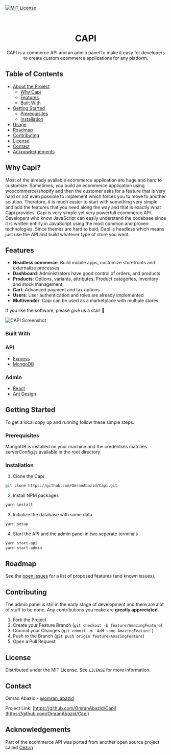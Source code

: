 [![MIT License][license-shield]][license-url]

<!-- PROJECT LOGO -->
<br />
<p align="center">
  <!-- <a href="https://github.com/OmranAbazid/Capi">
    <img src="images/logo.png" alt="Logo" width="80" height="80">
  </a> -->

  <h1 align="center">CAPI</h1>

  <p align="center">
    CAPI is a commerce API and an admin panel to make it easy for developers to create custom ecommerce applications for any platform.
    <br />
    <!-- <a href="https://github.com/OmranAbazid/Capi"><strong>Explore the docs »</strong></a>
    <br />
    <br />
    <a href="https://github.com/OmranAbazid/Capi">View Demo</a>
    ·
    <a href="https://github.com/OmranAbazid/Capi/issues">Capirt Bug</a>
    ·
    <a href="https://github.com/OmranAbazid/Capi/issues">Request Feature</a> -->
  </p>
</p>

<!-- TABLE OF CONTENTS -->

## Table of Contents

- [About the Project](#why-capi)
  - [Why Capi](#why-capi)
  - [Features](#features)
  - [Built With](#built-with)
- [Getting Started](#getting-started)
  - [Prerequisites](#prerequisites)
  - [Installation](#installation)
- [Usage](#usage)
- [Roadmap](#roadmap)
- [Contributing](#contributing)
- [License](#license)
- [Contact](#contact)
- [Acknowledgements](#acknowledgements)

<!-- ABOUT THE PROJECT -->

## Why Capi?

Most of the already available ecommerce application are huge and hard to customize. Sometimes, you build an ecommerce application using woocommerce/shopify and then the customer asks for a feature that is very hard or not even possible to implement which forces you to move to another solution. Therefore, it is much easier to start with something very simple and add the features that you need along the way and that is exactly what Capi provides.
Capi is very simple yet very powerfull ecommerce API. Developers who know JavaScript can easily understand the codebase since it is written entirly in JavaScript using the most common and proven technologies. Since themes are hard to buid, Capi is headless which means just use the API and build whatever type of store you want.

## Features

- **Headless commerce**: Build mobile apps, customize storefronts and externalize processes
- **Dashboard**: Administrators have good control of orders, and products
- **Products**: Options, variants, attributes, Product categories, Inventory and stock management
- **Cart**: Advanced payment and tax options
- **Users**: User authentication and roles are already implemented
- **Multivendor**: Capi can be used as a marketplace with multiple stores

If you like the software, please give us a star! 🌟

![CAPI Screenshot](https://i.imgur.com/3iLsUXD.png)

### Built With

### API

- [Express](https://github.com/expressjs/express)
- [MongoDB](https://github.com/mongodb/mongo)

### Admin

- [React](https://github.com/facebook/react)
- [Ant Design](https://ant.design/)
  <!-- GETTING STARTED -->

## Getting Started

To get a local copy up and running follow these simple steps.

### Prerequisites

MongoDB is installed on your machine and the credentials matches serverConfig.js available in the root directory

### Installation

1. Clone the Capi

```sh
git clone https://github.com/OmranAbazid/Capi.git
```

2. Install NPM packages

```sh
yarn install
```

3. Initialize the database with some data

```sh
yarn setup
```

4. Start the API and the admin panel in two seperate terminals

```sh
yarn start-api
yarn start-admin
```

<!-- ROADMAP -->

## Roadmap

See the [open issues](https://github.com/OmranAbazid/Capi/issues) for a list of proposed features (and known issues).

<!-- CONTRIBUTING -->

## Contributing

The admin panel is still in the early stage of development and there are alot of stuff to be done. Any contributions you make are **greatly appreciated**.

1. Fork the Project
2. Create your Feature Branch (`git checkout -b feature/AmazingFeature`)
3. Commit your Changes (`git commit -m 'Add some AmazingFeature'`)
4. Push to the Branch (`git push origin feature/AmazingFeature`)
5. Open a Pull Request

<!-- LICENSE -->

## License

Distributed under the MIT License. See `LICENSE` for more information.

<!-- CONTACT -->

## Contact

Omran Abazid - [@omran_abazid](https://twitter.com/omran_abazid)

Project Link: [https://github.com/OmranAbazid/Capi](https://github.com/OmranAbazid/Capi)

<!-- ACKNOWLEDGEMENTS -->

## Acknowledgements

Part of the ecommerce API was ported from another open source project called [Cezirn](https://github.com/cezerin/cezerin)

<!-- MARKDOWN LINKS & IMAGES -->
<!-- https://www.markdownguide.org/basic-syntax/#reference-style-links -->

[license-shield]: https://img.shields.io/github/license/OmranAbazid/Best-README-Template.svg?style=flat-square
[license-url]: https://github.com/OmranAbazid/Best-README-Template/blob/master/LICENSE.txt
